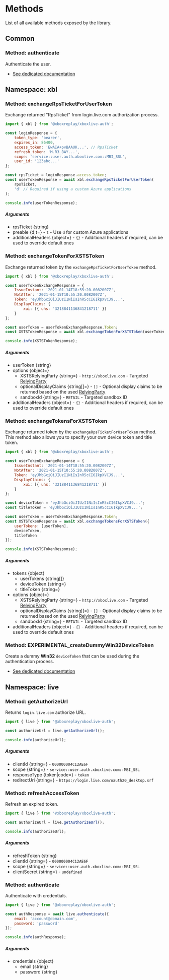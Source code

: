 # Methods

List of all available methods exposed by the library.

## Common

### Method: authenticate

Authenticate the user.

-   [See dedicated documentation](01-Authenticate.md#method-authenticate)

## Namespace: xbl

### Method: exchangeRpsTicketForUserToken

Exchange returned "RpsTicket" from login.live.com authorization process.

```javascript
import { xbl } from '@xboxreplay/xboxlive-auth';

const loginResponse = {
	token_type: 'bearer',
	expires_in: 86400,
	access_token: 'EwAIA+pvBAAUK...', // RpsTicket
	refresh_token: 'M.R3_BAY...',
	scope: 'service::user.auth.xboxlive.com::MBI_SSL',
	user_id: '123abc...'
};

const rpsTicket = loginResponse.access_token;
const userTokenResponse = await xbl.exchangeRpsTicketForUserToken(
	rpsTicket,
	'd' // Required if using a custom Azure applications
);

console.info(userTokenResponse);
```

##### Arguments

-   rpsTicket {string}
-   preable {d|t=} - `t` - Use `d` for custom Azure applications
-   additionalHeaders {object=} - `{}` - Additional headers if required, can be used to override default ones

### Method: exchangeTokenForXSTSToken

Exchange returned token by the `exchangeRpsTicketForUserToken` method.

```javascript
import { xbl } from '@xboxreplay/xboxlive-auth';

const userTokenExchangeResponse = {
	IssueInstant: '2021-01-14T18:55:20.0082007Z',
	NotAfter: '2021-01-15T10:55:20.0082007Z',
	Token: 'eyJhbGciOiJIUzI1NiIsInR5cCI6IkpXVCJ9...',
	DisplayClaims: {
		xui: [{ uhs: '3218841136841218711' }]
	}
};

const userToken = userTokenExchangeResponse.Token;
const XSTSTokenResponse = await xbl.exchangeTokenForXSTSToken(userToken);

console.info(XSTSTokenResponse);
```

##### Arguments

-   userToken {string}
-   options {object=}
    -   XSTSRelyingParty {string=} - `http://xboxlive.com` - Targeted [RelyingParty](04-RelyingParty.md#relyingparty)
    -   optionalDisplayClaims {string[]=} - `[]` - Optional display claims to be returned based on the used [RelyingParty](04-RelyingParty.md#optional-display-claims)
    -   sandboxId {string=} - `RETAIL` - Targeted sandbox ID
-   additionalHeaders {object=} - `{}` - Additional headers if required, can be used to override default ones

### Method: exchangeTokensForXSTSToken

Exchange returned token by the `exchangeRpsTicketForUserToken` method. This method also allows you to specify your own device token and title token.

```javascript
import { xbl } from '@xboxreplay/xboxlive-auth';

const userTokenExchangeResponse = {
	IssueInstant: '2021-01-14T18:55:20.0082007Z',
	NotAfter: '2021-01-15T10:55:20.0082007Z',
	Token: 'eyJhbGciOiJIUzI1NiIsInR5cCI6IkpXVCJ9...',
	DisplayClaims: {
		xui: [{ uhs: '3218841136841218711' }]
	}
};

const deviceToken = 'eyJhbGciOiJIUzI1NiIsInR5cCI6IkpXVCJ9...';
const titleToken = 'eyJhbGciOiJIUzI1NiIsInR5cCI6IkpXVCJ9...';

const userToken = userTokenExchangeResponse.Token;
const XSTSTokenResponse = await xbl.exchangeTokensForXSTSToken({
	userTokens: [userToken],
	deviceToken,
	titleToken
});

console.info(XSTSTokenResponse);
```

##### Arguments

-   tokens {object}
    -   userTokens {string[]}
    -   deviceToken {string=}
    -   titleToken {string=}
-   options {object=}
    -   XSTSRelyingParty {string=} - `http://xboxlive.com` - Targeted [RelyingParty](04-RelyingParty.md#relyingparty)
    -   optionalDisplayClaims {string[]=} - `[]` - Optional display claims to be returned based on the used [RelyingParty](04-RelyingParty.md#optional-display-claims)
    -   sandboxId {string=} - `RETAIL` - Targeted sandbox ID
-   additionalHeaders {object=} - `{}` - Additional headers if required, can be used to override default ones

### Method: EXPERIMENTAL_createDummyWin32DeviceToken

Create a dummy **Win32** `deviceToken` that can be used during the authentication process.

-   [See dedicated documentation](03-Experimental.md#method-experimental_createdummywin32devicetoken)

## Namespace: live

### Method: getAuthorizeUrl

Returns `login.live.com` authorize URL.

```javascript
import { live } from '@xboxreplay/xboxlive-auth';

const authorizeUrl = live.getAuthorizeUrl();

console.info(authorizeUrl);
```

##### Arguments

-   clientId {string=} - `000000004C12AE6F`
-   scope {string=} - `service::user.auth.xboxlive.com::MBI_SSL`
-   responseType {token|code=} - `token`
-   redirectUri {string=} - `https://login.live.com/oauth20_desktop.srf`

### Method: refreshAccessToken

Refresh an expired token.

```javascript
import { live } from '@xboxreplay/xboxlive-auth';

const authorizeUrl = live.getAuthorizeUrl();

console.info(authorizeUrl);
```

##### Arguments

-   refreshToken {string}
-   clientId {string=} - `000000004C12AE6F`
-   scope {string=} - `service::user.auth.xboxlive.com::MBI_SSL`
-   clientSecret {string=} - `undefined`

### Method: authenticate

Authenticate with credentials.

```javascript
import { live } from '@xboxreplay/xboxlive-auth';

const authResponse = await live.authenticate({
	email: 'account@domain.com',
	password: 'password'
});

console.info(authResponse);
```

##### Arguments

-   credentials {object}
    -   email {string}
    -   password {string}
